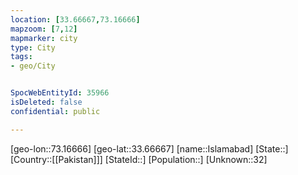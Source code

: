 ```yaml
---
location: [33.66667,73.16666]
mapzoom: [7,12] 
mapmarker: city 
type: City
tags:
- geo/City


SpocWebEntityId: 35966
isDeleted: false
confidential: public

---
```

[geo-lon::73.16666]
[geo-lat::33.66667]
[name::Islamabad]
[State::]
[Country::[[Pakistan]]]
[StateId::]
[Population::]
[Unknown::32]

